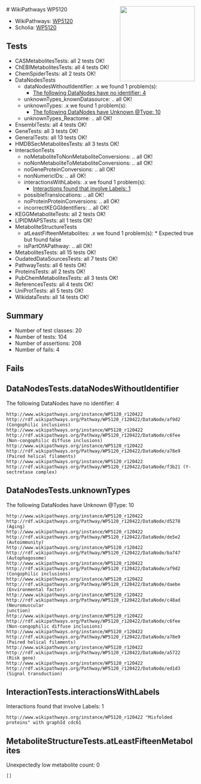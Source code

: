 <img style="float: right; width: 200px" src="https://upload.wikimedia.org/wikipedia/commons/thumb/8/83/Wplogo_with_text_500.png/640px-Wplogo_with_text_500.png" />
# WikiPathways WP5120

* WikiPathways: [WP5120](https://new.wikipathways.org/pathways/WP5120)
* Scholia: [WP5120](https://scholia.toolforge.org/wikipathways/WP5120)
## Tests
* CASMetabolitesTests: all 2 tests OK!
* ChEBIMetabolitesTests: all 4 tests OK!
* ChemSpiderTests: all 2 tests OK!
* DataNodesTests
    * dataNodesWithoutIdentifier: .x we found 1 problem(s):
        * [The following DataNodes have no identifier: 4](#d2d32fa3)
    * unknownTypes_knownDatasource: .. all OK!
    * unknownTypes: .x we found 1 problem(s):
        * [The following DataNodes have Unknown @Type: 10](#ef950831)
    * unknownTypes_Reactome: .. all OK!
* EnsemblTests: all 4 tests OK!
* GeneTests: all 3 tests OK!
* GeneralTests: all 13 tests OK!
* HMDBSecMetabolitesTests: all 3 tests OK!
* InteractionTests
    * noMetaboliteToNonMetaboliteConversions: .. all OK!
    * noNonMetaboliteToMetaboliteConversions: .. all OK!
    * noGeneProteinConversions: .. all OK!
    * nonNumericIDs: .. all OK!
    * interactionsWithLabels: .x we found 1 problem(s):
        * [Interactions found that involve Labels: 1](#630d2678)
    * possibleTranslocations: .. all OK!
    * noProteinProteinConversions: .. all OK!
    * incorrectKEGGIdentifiers: .. all OK!
* KEGGMetaboliteTests: all 2 tests OK!
* LIPIDMAPSTests: all 1 tests OK!
* MetaboliteStructureTests
    * atLeastFifteenMetabolites: .x we found 1 problem(s):
            * Expected true but found false
    * isPartOfAPathway: .. all OK!
* MetabolitesTests: all 15 tests OK!
* OudatedDataSourcesTests: all 7 tests OK!
* PathwayTests: all 6 tests OK!
* ProteinsTests: all 2 tests OK!
* PubChemMetabolitesTests: all 3 tests OK!
* ReferencesTests: all 4 tests OK!
* UniProtTests: all 5 tests OK!
* WikidataTests: all 14 tests OK!


## Summary

* Number of test classes: 20
* Number of tests: 104
* Number of assertions: 208
* Number of fails: 4

## Fails

<a name="d2d32fa3" />

## DataNodesTests.dataNodesWithoutIdentifier

The following DataNodes have no identifier: 4
```
http://www.wikipathways.org/instance/WP5120_r120422 http://rdf.wikipathways.org/Pathway/WP5120_r120422/DataNode/af9d2 (Congophilic inclusions)
http://www.wikipathways.org/instance/WP5120_r120422 http://rdf.wikipathways.org/Pathway/WP5120_r120422/DataNode/c6fee (Non-congophilic diffuse inclusions)
http://www.wikipathways.org/instance/WP5120_r120422 http://rdf.wikipathways.org/Pathway/WP5120_r120422/DataNode/a78e9 (Paired helical filaments)
http://www.wikipathways.org/instance/WP5120_r120422 http://rdf.wikipathways.org/Pathway/WP5120_r120422/DataNode/f3b21 (Y-sectretase complex)
```

<a name="ef950831" />

## DataNodesTests.unknownTypes

The following DataNodes have Unknown @Type: 10
```
http://www.wikipathways.org/instance/WP5120_r120422 http://rdf.wikipathways.org/Pathway/WP5120_r120422/DataNode/d5278 (Aging)
http://www.wikipathways.org/instance/WP5120_r120422 http://rdf.wikipathways.org/Pathway/WP5120_r120422/DataNode/de5e2 (Autoimmunity)
http://www.wikipathways.org/instance/WP5120_r120422 http://rdf.wikipathways.org/Pathway/WP5120_r120422/DataNode/ba747 (Autophagosome)
http://www.wikipathways.org/instance/WP5120_r120422 http://rdf.wikipathways.org/Pathway/WP5120_r120422/DataNode/af9d2 (Congophilic inclusions)
http://www.wikipathways.org/instance/WP5120_r120422 http://rdf.wikipathways.org/Pathway/WP5120_r120422/DataNode/daebe (Environmental factor)
http://www.wikipathways.org/instance/WP5120_r120422 http://rdf.wikipathways.org/Pathway/WP5120_r120422/DataNode/c48ad (Neuromuscular 
junction)
http://www.wikipathways.org/instance/WP5120_r120422 http://rdf.wikipathways.org/Pathway/WP5120_r120422/DataNode/c6fee (Non-congophilic diffuse inclusions)
http://www.wikipathways.org/instance/WP5120_r120422 http://rdf.wikipathways.org/Pathway/WP5120_r120422/DataNode/a78e9 (Paired helical filaments)
http://www.wikipathways.org/instance/WP5120_r120422 http://rdf.wikipathways.org/Pathway/WP5120_r120422/DataNode/a5722 (Risk gene)
http://www.wikipathways.org/instance/WP5120_r120422 http://rdf.wikipathways.org/Pathway/WP5120_r120422/DataNode/ed1d3 (Signal transduction)
```

<a name="630d2678" />

## InteractionTests.interactionsWithLabels

Interactions found that involve Labels: 1
```
http://www.wikipathways.org/instance/WP5120_r120422 "Misfolded
proteins" with graphId cdc61
```

<a name="6d4290df" />

## MetaboliteStructureTests.atLeastFifteenMetabolites

Unexpectedly low metabolite count: 0

```
[]
```

